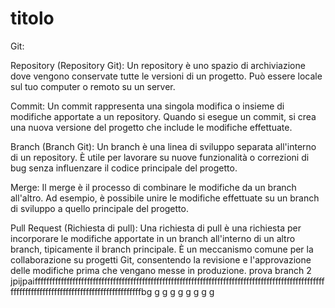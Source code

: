 # titolo
Git:

Repository (Repository Git): Un repository è uno spazio di archiviazione dove vengono conservate tutte le versioni di un progetto. Può essere locale sul tuo computer o remoto su un server.

Commit: Un commit rappresenta una singola modifica o insieme di modifiche apportate a un repository. Quando si esegue un commit, si crea una nuova versione del progetto che include le modifiche effettuate.

Branch (Branch Git): Un branch è una linea di sviluppo separata all'interno di un repository. È utile per lavorare su nuove funzionalità o correzioni di bug senza influenzare il codice principale del progetto.

Merge: Il merge è il processo di combinare le modifiche da un branch all'altro. Ad esempio, è possibile unire le modifiche effettuate su un branch di sviluppo a quello principale del progetto.

Pull Request (Richiesta di pull): Una richiesta di pull è una richiesta per incorporare le modifiche apportate in un branch all'interno di un altro branch, tipicamente il branch principale. È un meccanismo comune per la collaborazione su progetti Git, consentendo la revisione e l'approvazione delle modifiche prima che vengano messe in produzione.
prova branch 2
jpijpaifffffffffffffffffffffffffffffffffffffffffffffffffffffffffffffffffffffffffffffffffffffffffffffffffffffffffffffffffffffffffffffffffffffffffffffffffbg
g
g
g
g
g
g
g
g
